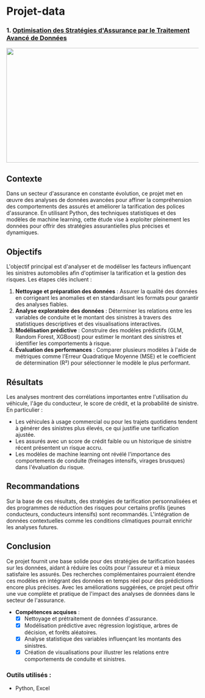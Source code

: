 # Projet-data

### 1. [Optimisation des Stratégies d'Assurance par le Traitement Avancé de Données](https://github.com/Samadkod/Projet-data_Assurance-auto/blob/main/Script_Projet%20data.ipynb)

<p align="center">
<img src="https://cap.img.pmdstatic.net/fit/https.3A.2F.2Fi.2Epmdstatic.2Enet.2Fcap.2F2023.2F07.2F03.2Fff1a337e-fc84-4d25-bbfa-4d8b81839ec7.2Ejpeg/1200x630/cr/wqkgcm9uc3RpayAtIEFkb2JlIFN0b2NrIC8gQ0FQSVRBTA%3D%3D/assurance-auto-lecart-se-creuse-entre-lile-de-france-et-les-regions-1491314.jpg" width="1000" height="300" />
</p>

## Contexte

Dans un secteur d'assurance en constante évolution, ce projet met en œuvre des analyses de données avancées pour affiner la compréhension des comportements des assurés et améliorer la tarification des polices d'assurance. En utilisant Python, des techniques statistiques et des modèles de machine learning, cette étude vise à exploiter pleinement les données pour offrir des stratégies assurantielles plus précises et dynamiques.

## Objectifs

L'objectif principal est d'analyser et de modéliser les facteurs influençant les sinistres automobiles afin d'optimiser la tarification et la gestion des risques. Les étapes clés incluent :

1. **Nettoyage et préparation des données** : Assurer la qualité des données en corrigeant les anomalies et en standardisant les formats pour garantir des analyses fiables.
2. **Analyse exploratoire des données** : Déterminer les relations entre les variables de conduite et le montant des sinistres à travers des statistiques descriptives et des visualisations interactives.
3. **Modélisation prédictive** : Construire des modèles prédictifs (GLM, Random Forest, XGBoost) pour estimer le montant des sinistres et identifier les comportements à risque.
4. **Évaluation des performances** : Comparer plusieurs modèles à l'aide de métriques comme l'Erreur Quadratique Moyenne (MSE) et le coefficient de détermination (R²) pour sélectionner le modèle le plus performant.

## Résultats

Les analyses montrent des corrélations importantes entre l'utilisation du véhicule, l'âge du conducteur, le score de crédit, et la probabilité de sinistre. En particulier :

- Les véhicules à usage commercial ou pour les trajets quotidiens tendent à générer des sinistres plus élevés, ce qui justifie une tarification ajustée.
- Les assurés avec un score de crédit faible ou un historique de sinistre récent présentent un risque accru.
- Les modèles de machine learning ont révélé l'importance des comportements de conduite (freinages intensifs, virages brusques) dans l'évaluation du risque.

## Recommandations

Sur la base de ces résultats, des stratégies de tarification personnalisées et des programmes de réduction des risques pour certains profils (jeunes conducteurs, conducteurs intensifs) sont recommandés. L'intégration de données contextuelles comme les conditions climatiques pourrait enrichir les analyses futures.

## Conclusion

Ce projet fournit une base solide pour des stratégies de tarification basées sur les données, aidant à réduire les coûts pour l'assureur et à mieux satisfaire les assurés. Des recherches complémentaires pourraient étendre ces modèles en intégrant des données en temps réel pour des prédictions encore plus précises. Avec les améliorations suggérées, ce projet peut offrir une vue complète et pratique de l'impact des analyses de données dans le secteur de l'assurance.

- **Compétences acquises** :
  - [x] Nettoyage et prétraitement de données d'assurance.
  - [x] Modélisation prédictive avec régression logistique, arbres de décision, et forêts aléatoires.
  - [x] Analyse statistique des variables influençant les montants des sinistres.
  - [x] Création de visualisations pour illustrer les relations entre comportements de conduite et sinistres.

### Outils utilisés :
- Python, Excel
